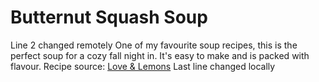 # Butternut Squash Soup
Line 2 changed remotely
One of my favourite soup recipes, this is the perfect soup for a cozy fall night in. It's easy to make and is packed with flavour.
Recipe source: [Love & Lemons](https://www.loveandlemons.com/butternut-squash-soup/)
Last line changed locally
